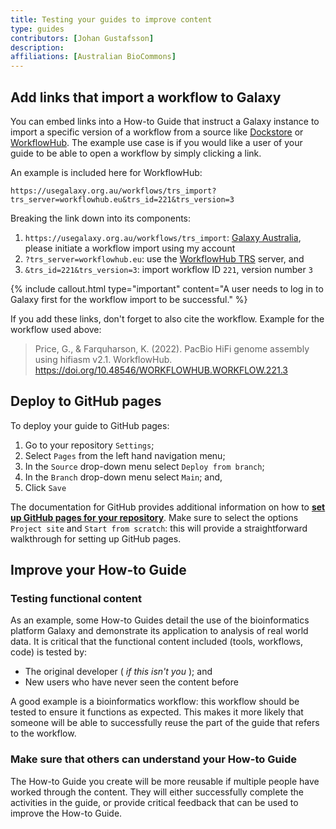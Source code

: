 ```yaml
---
title: Testing your guides to improve content
type: guides
contributors: [Johan Gustafsson]
description: 
affiliations: [Australian BioCommons]
---
```



## Add links that import a workflow to Galaxy

You can embed links into a How-to Guide that instruct a Galaxy instance to import a specific version of a workflow from a source like [Dockstore](https://dockstore.org/) or [WorkflowHub](https://workflowhub.eu/). The example use case is if you would like a user of your guide to be able to open a workflow by simply clicking a link.

An example is included here for WorkflowHub:

```
https://usegalaxy.org.au/workflows/trs_import?trs_server=workflowhub.eu&trs_id=221&trs_version=3
```

Breaking the link down into its components:

1. `https://usegalaxy.org.au/workflows/trs_import`: [Galaxy Australia](https://usegalaxy.org.au/), please initiate a workflow import using my account
2. `?trs_server=workflowhub.eu`: use the [WorkflowHub TRS](https://about.workflowhub.eu/developer/trs/) server, and
3. `&trs_id=221&trs_version=3`: import workflow ID `221`, version number `3`

{% include callout.html type="important" content="A user needs to log in to Galaxy first for the workflow import to be successful." %}

If you add these links, don't forget to also cite the workflow. Example for the workflow used above:
> Price, G., & Farquharson, K. (2022). PacBio HiFi genome assembly using hifiasm v2.1. WorkflowHub. https://doi.org/10.48546/WORKFLOWHUB.WORKFLOW.221.3


## Deploy to GitHub pages

To deploy your guide to GitHub pages:

1. Go to your repository `Settings`;
2. Select `Pages` from the left hand navigation menu;
3. In the `Source` drop-down menu select `Deploy from branch`;
4. In the `Branch` drop-down menu select `Main`; and,
5. Click `Save`

The documentation for GitHub provides additional information on how to [**set up GitHub pages for your repository**](https://pages.github.com/). Make sure to select the options `Project site` and `Start from scratch`: this will provide a straightforward walkthrough for setting up GitHub pages.


## Improve your How-to Guide

### Testing functional content

As an example, some How-to Guides detail the use of the bioinformatics platform Galaxy and demonstrate its application to analysis of real world data. It is critical that the functional content included (tools, workflows, code) is tested by:

- The original developer ( *if this isn't you* ); and 
- New users who have never seen the content before

A good example is a bioinformatics workflow: this workflow should be tested to ensure it functions as expected. This makes it more likely that someone will be able to successfully reuse the part of the guide that refers to the workflow.


### Make sure that others can understand your How-to Guide
 
The How-to Guide you create will be more reusable if multiple people have worked through the content. They will either successfully complete the activities in the guide, or provide critical feedback that can be used to improve the How-to Guide.



 